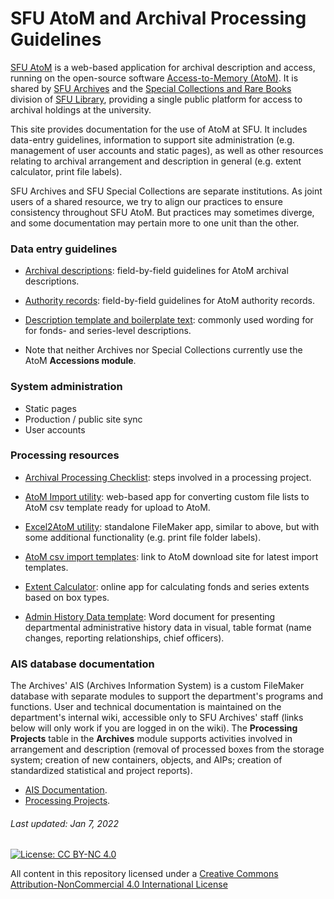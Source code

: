 # SFU AtoM and Archival Processing Guidelines
[SFU AtoM](https://atom.archives.sfu.ca) is a web-based application for archival description and access, running on the open-source software [Access-to-Memory (AtoM)](https://www.accesstomemory.org/en/). It is shared by [SFU Archives](https://www.sfu.ca/archives.html) and the [Special Collections and Rare Books](https://www.lib.sfu.ca/about/branches-depts/special-collections) division of [SFU Library](https://www.lib.sfu.ca), providing a single public platform for access to archival holdings at the university.

 This site provides documentation for the use of AtoM at SFU. It includes data-entry guidelines, information to support site administration (e.g. management of user accounts and static pages), as well as other resources relating to archival arrangement and description in general (e.g. extent calculator, print file labels).

 SFU Archives and SFU Special Collections are separate institutions. As joint users of a shared resource, we try to align our practices to ensure consistency throughout SFU AtoM. But practices may sometimes diverge, and some documentation may pertain more to one unit than the other.

### Data entry guidelines
- [Archival descriptions](archival-description/overview.md): field-by-field guidelines for AtoM archival descriptions.

- [Authority records](authority-records/overview.md): field-by-field guidelines for AtoM authority records.

- [Description template and boilerplate text](resources/description-template.md): commonly used wording for for fonds- and series-level descriptions.

- Note that neither Archives nor Special Collections currently use the AtoM **Accessions module**.

### System administration
- Static pages
- Production / public site sync
- User accounts

### Processing resources
- [Archival Processing Checklist](resources/archival-processing-checklist.md): steps involved in a processing project.

- [AtoM Import utility](resrouces/atom-import-utility.md): web-based app for converting custom file lists to AtoM csv template ready for upload to AtoM.

- [Excel2AtoM utility](utilities/atom2excel-utility.md): standalone FileMaker app, similar to above, but with some additional functionality (e.g. print file folder labels).

- [AtoM csv import templates](https://wiki.accesstomemory.org/wiki/Resources/CSV_templates): link to AtoM download site for latest import templates.

- [Extent Calculator](resources/extent-calculator.md): online app for calculating fonds and series extents based on box types.

- [Admin History Data template](downloads/admin-history-data-template.zip): Word document for presenting departmental administrative history data in visual, table format (name changes, reporting relationships, chief officers).

### AIS database documentation
The Archives' AIS (Archives Information System) is a custom FileMaker database with separate modules to support the department's programs and functions. User and technical documentation is maintained on the department's internal wiki, accessible only to SFU Archives' staff (links below will only work if you are logged in on the wiki). The **Processing Projects** table in the **Archives** module supports activities involved in arrangement and description (removal of processed boxes from the storage system; creation of new containers, objects, and AIPs; creation of standardized statistical and project reports).
- [AIS Documentation](https://wiki.its.sfu.ca/departments/archives/index.php/AIS_User_Documentation).
- [Processing Projects](https://wiki.its.sfu.ca/departments/archives/index.php/Processing_Projects).

###### Last updated: Jan 7, 2022

[![License: CC BY-NC 4.0](https://img.shields.io/badge/License-CC%20BY--NC%204.0-lightgrey.svg)](https://creativecommons.org/licenses/by-nc/4.0/)

All content in this repository licensed under a [Creative Commons Attribution-NonCommercial 4.0 International License](https://creativecommons.org/licenses/by-nc/4.0/)
